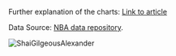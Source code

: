 Further explanation of the charts: [Link to article](https://substack.com/@owenphillips/p-157443661)

Data Source: [NBA data repository](https://github.com/shufinskiy/nba_data).

![ShaiGilgeousAlexander](https://github.com/user-attachments/assets/d48278b7-cb67-40b0-b2de-0292264aa7ab)
